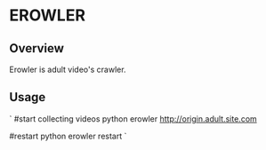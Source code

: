 # EROWLER

## Overview
Erowler is adult video's crawler.

## Usage

`
#start collecting videos
python erowler http://origin.adult.site.com

#restart
python erowler restart
`
